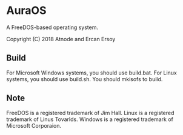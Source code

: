 # AuraOS
A FreeDOS-based operating system.<br>

Copyright (C) 2018 Atnode and Ercan Ersoy<br>

## Build

For Microsoft Windows systems, you should use build.bat.
For Linux systems, you should use build.sh.
You should mkisofs to build.

## Note
FreeDOS is a registered trademark of Jim Hall.
Linux is a registered trademark of Linus Tovarlds.
Windows is a registered trademark of Microsoft Corporaion.